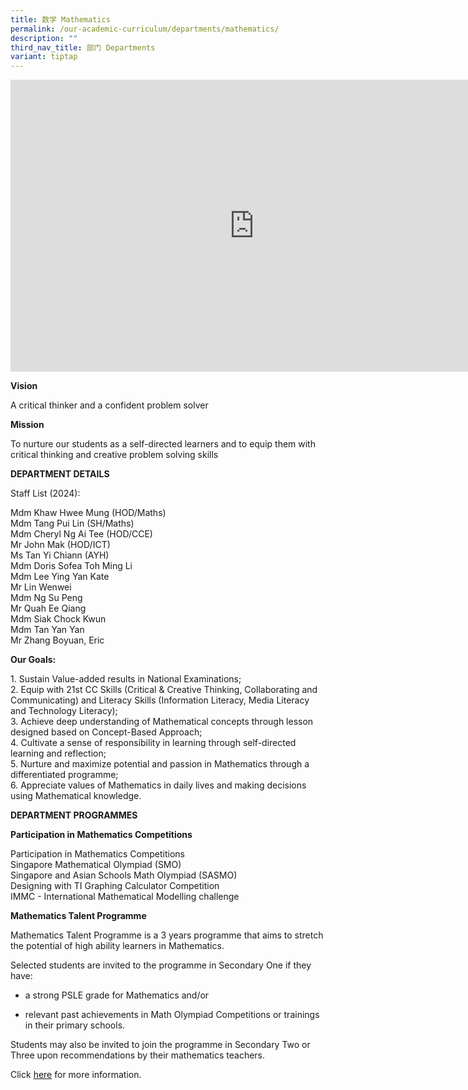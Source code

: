 ```yaml
---
title: 数学 Mathematics
permalink: /our-academic-curriculum/departments/mathematics/
description: ""
third_nav_title: 部门 Departments
variant: tiptap
---
```

<div class="iframe-wrapper"><iframe height="467" width="780" allowfullscreen="true" frameborder="0" src="https://docs.google.com/presentation/d/e/2PACX-1vRgC6Z-reSBPQ1IcGBMUo8luUSYaGT-BZEBOpx_Innu5rQ6hgxFbUhB8IluUgZ0jz4-Aq4submz0op2/embed?start=true&amp;loop=true&amp;delayms=5000"></iframe></div><p><strong>Vision</strong></p><p>A critical thinker and a confident problem solver</p><p><strong>Mission</strong></p><p>To nurture our students as a self-directed learners and to equip them with critical thinking and creative problem solving skills</p><p><strong>DEPARTMENT DETAILS</strong></p><p>Staff List (2024):</p><p>Mdm Khaw Hwee Mung (HOD/Maths) <br>Mdm Tang Pui Lin (SH/Maths) <br>Mdm Cheryl Ng Ai Tee (HOD/CCE) <br>Mr John Mak (HOD/ICT) <br>Ms Tan Yi Chiann (AYH) <br>Mdm Doris Sofea Toh Ming Li <br>Mdm Lee Ying Yan Kate<br>Mr Lin Wenwei <br>Mdm Ng Su Peng<br>Mr Quah Ee Qiang <br>Mdm Siak Chock Kwun<br>Mdm Tan Yan Yan <br>Mr Zhang Boyuan, Eric</p><p><strong>Our Goals:</strong></p><p>1. Sustain Value-added results in National Examinations; <br>2. Equip with 21st CC Skills (Critical &amp; Creative Thinking, Collaborating and Communicating) and Literacy Skills (Information Literacy, Media Literacy and Technology Literacy); <br>3. Achieve deep understanding of Mathematical concepts through lesson designed based on Concept-Based Approach; <br>4. Cultivate a sense of responsibility in learning through self-directed learning and reflection; <br>5. Nurture and maximize potential and passion in Mathematics through a differentiated programme; <br>6. Appreciate values of Mathematics in daily lives and making decisions using Mathematical knowledge.</p><p><strong>DEPARTMENT PROGRAMMES</strong></p><p><strong>Participation in Mathematics Competitions</strong></p><p>Participation in Mathematics Competitions <br>Singapore Mathematical Olympiad (SMO) <br>Singapore and Asian Schools Math Olympiad (SASMO) <br>Designing with TI Graphing Calculator Competition <br>IMMC - International Mathematical Modelling challenge</p><p><strong>Mathematics Talent Programme</strong></p><p>Mathematics Talent Programme is a 3 years programme that aims to stretch the potential of high ability learners in Mathematics.</p><p>Selected students are invited to the programme in Secondary One if they have:</p><ul><li><p>a strong PSLE grade for Mathematics and/or</p></li><li><p>relevant past achievements in Math Olympiad Competitions or trainings in their primary schools.</p></li></ul><p>Students may also be invited to join the programme in Secondary Two or Three upon recommendations by their mathematics teachers.&nbsp;</p><p>Click&nbsp;<a href="/our-talent-development/Department-Talent-Programmes/Mathematics-Talent-Programme" rel="noopener noreferrer nofollow" target="_blank">here</a>&nbsp;for more information.</p>